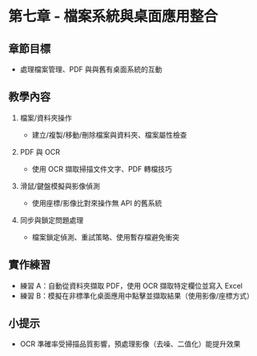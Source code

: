 # 第七章 - 檔案系統與桌面應用整合

## 章節目標
- 處理檔案管理、PDF 與與舊有桌面系統的互動

## 教學內容
1. 檔案/資料夾操作
   - 建立/複製/移動/刪除檔案與資料夾、檔案屬性檢查

2. PDF 與 OCR
   - 使用 OCR 擷取掃描文件文字、PDF 轉檔技巧

3. 滑鼠/鍵盤模擬與影像偵測
   - 使用座標/影像比對來操作無 API 的舊系統

4. 同步與鎖定問題處理
   - 檔案鎖定偵測、重試策略、使用暫存檔避免衝突

## 實作練習
- 練習 A：自動從資料夾擷取 PDF，使用 OCR 擷取特定欄位並寫入 Excel
- 練習 B：模擬在非標準化桌面應用中點擊並擷取結果（使用影像/座標方式）

## 小提示
- OCR 準確率受掃描品質影響，預處理影像（去噪、二值化）能提升效果
